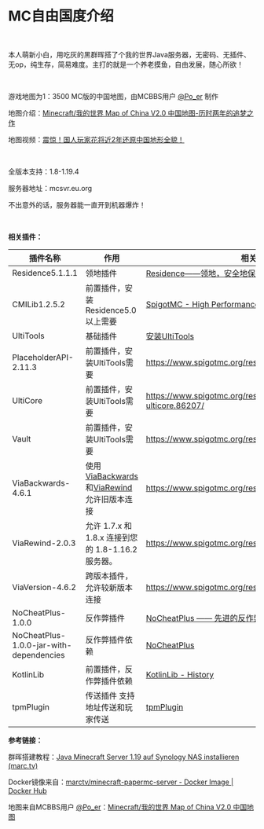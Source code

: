# MC自由国度介绍
<br/>

本人萌新小白，用吃灰的黑群晖搭了个我的世界Java服务器，无密码、无插件、无op，纯生存，简易难度。主打的就是一个养老摸鱼，自由发展，随心所欲！

<br/>

游戏地图为1：3500 MC版的中国地图，由MCBBS用户 [@Po_er](https://www.mcbbs.net/home.php?mod=space&uid=1796272) 制作

地图介绍：[Minecraft/我的世界 Map of China V2.0 中国地图-历时两年的追梦之作 ](https://www.mcbbs.net/forum.php?mod=viewthread&tid=721904)

地图视频：[震惊！国人玩家花将近2年还原中国地形全貌！](https://www.bilibili.com/video/av15352509)



<br/>

全版本支持：1.8-1.19.4

服务器地址：mcsvr.eu.org

不出意外的话，服务器能一直开到机器爆炸！



<br/>

**相关插件：**

| 插件名称                                | 作用                                                         | 相关链接                                                     |
| --------------------------------------- | ------------------------------------------------------------ | ------------------------------------------------------------ |
| Residence5.1.1.1                        | 领地插件                                                     | [Residence——领地，安全地保护玩家的领地](https://www.mcbbs.net/thread-631343-1-1.html) |
| CMILib1.2.5.2                           | 前置插件，安装Residence5.0以上需要                           | [SpigotMC - High Performance Minecraft](https://www.spigotmc.org/resources/cmilib.87610/) |
| UltiTools                               | 基础插件                                                     | [安装UltiTools](https://doc.ultitools.ultikits.com/guide/install.html) |
| PlaceholderAPI-2.11.3                   | 前置插件，安装UltiTools需要                                  | https://www.spigotmc.org/resources/placeholderapi.6245/      |
| UltiCore                                | 前置插件，安装UltiTools需要                                  | https://www.spigotmc.org/resources/ultikits-ulticore.86207/  |
| Vault                                   | 前置插件，安装UltiTools需要                                  | https://www.spigotmc.org/resources/vault.34315/              |
| ViaBackwards-4.6.1                      | 使用[ViaBackwards](https://www.spigotmc.org/resources/viabackwards.27448/)和[ViaRewind](https://www.spigotmc.org/resources/viarewind.52109/)允许旧版本连接 | https://www.spigotmc.org/resources/viabackwards.27448/       |
| ViaRewind-2.0.3                         | 允许 1.7.x 和 1.8.x 连接到您的 1.8-1.16.2 服务器。           | https://www.spigotmc.org/resources/viarewind.52109/          |
| ViaVersion-4.6.2                        | 跨版本插件，允许较新版本连接                                 | https://www.spigotmc.org/resources/viaversion.19254/         |
| NoCheatPlus-1.0.0                       | 反作弊插件                                                   | [NoCheatPlus —— 先进的反作弊插件](https://www.mcbbs.net/forum.php?mod=viewthread&tid=1430379) |
| NoCheatPlus-1.0.0-jar-with-dependencies | 反作弊插件依赖                                               | [NoCheatPlus ](https://ci.lanink.cn/job/NoCheatPlus/)        |
| KotlinLib                               | 前置插件，反作弊插件依赖                                     | [KotlinLib - History](https://cloudburstmc.org/resources/kotlinlib.48/history) |
| tpmPlugin                               | 传送插件 支持地址传送和玩家传送                              | [tpmPlugin](https://gitee.com/gumengmengs/tpm-plugin)        |



**参考链接：**

群晖搭建教程：[Java Minecraft Server 1.19 auf Synology NAS installieren (marc.tv)](https://marc.tv/anleitung-stabiler-minecraft-server-synology-nas/)

Docker镜像来自：[marctv/minecraft-papermc-server - Docker Image | Docker Hub](https://registry.hub.docker.com/r/marctv/minecraft-papermc-server/)

地图来自MCBBS用户 [@Po_er](https://www.mcbbs.net/home.php?mod=space&uid=1796272)：[Minecraft/我的世界 Map of China V2.0 中国地图](https://www.mcbbs.net/forum.php?mod=viewthread&tid=721904)



